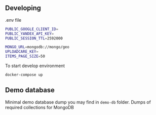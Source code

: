 ## Developing

.env file

```bash
PUBLIC_GOOGLE_CLIENT_ID=
PUBLIC_YANDEX_API_KEY=
PUBLIC_SESSION_TTL=2592000

MONGO_URL=mongodb://mongo/geo
UPLOADCARE_KEY=
ITEMS_PAGE_SIZE=50
```

To start develop environment

```bash
docker-compose up
```

## Demo database

Minimal demo database dump you may find in `demo-db` folder. Dumps of required collections for MongoDB
